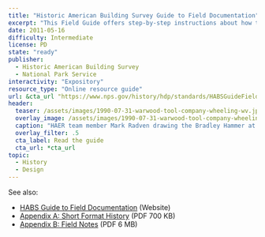 ```yaml
---
title: "Historic American Building Survey Guide to Field Documentation"
excerpt: "This Field Guide offers step-by-step instructions about how to observe, take field measurements, and create field notes and a short-form report about a historic site or structure to Historic American Building Survey standards. They address floor plans, elevations, and details to help develop basic note taking and delineation skills."
date: 2011-05-16
difficulty: Intermediate
license: PD
state: "ready"
publisher:
  - Historic American Building Survey
  - National Park Service
interactivity: "Expository"
resource_type: "Online resource guide"
url: &cta_url "https://www.nps.gov/history/hdp/standards/HABSGuideFieldDoc.pdf"
header:
  teaser: /assets/images/1990-07-31-warwood-tool-company-wheeling-wv.jpg
  overlay_image: /assets/images/1990-07-31-warwood-tool-company-wheeling-wv.jpg
  caption: "HAER team member Mark Radven drawing the Bradley Hammer at the Warwood Tool Company, in Wheeling, West Virginia. Photograph by Jack Boucher, 1990 July 31. Courtesy [Library of Congress](http://www.loc.gov/pictures/item/wv0330.photos.173670p/)."
  overlay_filter: .5
  cta_label: Read the guide
  cta_url: *cta_url
topic:
  - History
  - Design
---
```


See also:

- [HABS Guide to Field Documentation](https://www.nps.gov/history/hdp/standards/habsfieldguide.html) (Website)
- [Appendix A: Short Format History](https://www.nps.gov/history/hdp/standards/HABSGuideFieldDocAppendixA.pdf) (PDF 700 KB)
- [Appendix B: Field Notes](https://www.nps.gov/history/hdp/standards/HABSGuideFieldDocAppendixB.pdf) (PDF 6 MB)
